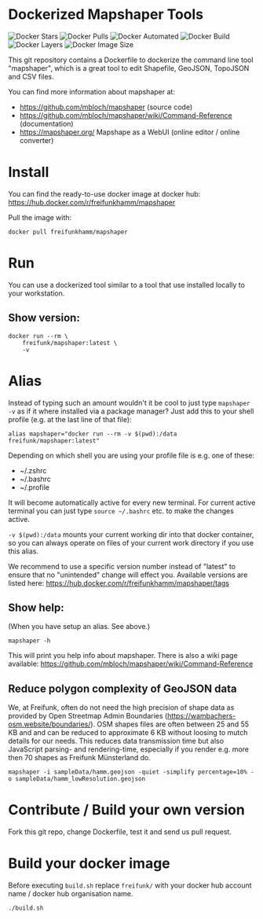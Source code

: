# Dockerized Mapshaper Tools

![Docker Stars](https://img.shields.io/docker/stars/freifunkhamm/mapshaper.svg)
![Docker Pulls](https://img.shields.io/docker/pulls/freifunkhamm/mapshaper.svg)
![Docker Automated](https://img.shields.io/docker/cloud/automated/freifunkhamm/mapshaper)
![Docker Build](https://img.shields.io/docker/cloud/build/freifunkhamm/mapshaper)
![Docker Layers](https://img.shields.io/microbadger/layers/freifunkhamm/mapshaper/latest)
![Docker Image Size](https://img.shields.io/microbadger/image-size/freifunkhamm/mapshaper/latest)

This git repository contains a Dockerfile to dockerize the command line tool "mapshaper", which is a great tool to edit Shapefile, GeoJSON, TopoJSON and CSV files. 

You can find more information about mapshaper at:
* https://github.com/mbloch/mapshaper (source code)
* https://github.com/mbloch/mapshaper/wiki/Command-Reference (documentation)
* https://mapshaper.org/ Mapshape as a WebUI (online editor / online converter)

# Install
You can find the ready-to-use docker image at docker hub:
https://hub.docker.com/r/freifunkhamm/mapshaper

Pull the image with:
```
docker pull freifunkhamm/mapshaper
```

# Run
You can use a dockerized tool similar to a tool that use installed locally to your workstation.

## Show version:
```
docker run --rm \
    freifunk/mapshaper:latest \
    -v
```

# Alias
Instead of typing such an amount wouldn't it be cool to just type `mapshaper -v` as if it where installed via a package manager?
Just add this to your shell profile (e.g. at the last line of that file):
```
alias mapshaper="docker run --rm -v $(pwd):/data freifunk/mapshaper:latest"
```
Depending on which shell you are using your profile file is e.g. one of these:
* ~/.zshrc
* ~/.bashrc
* ~/.profile

It will become automatically active for every new terminal. 
For current active terminal you can just type `source ~/.bashrc` etc. to make the changes active.

`-v $(pwd):/data` mounts your current working dir into that docker container, so you can always operate on files of your current work directory if you use this alias.

We recommend to use a specific version number instead of "latest" to ensure that no "unintended" change will effect you.
Available versions are listed here: https://hub.docker.com/r/freifunkhamm/mapshaper/tags

## Show help:
(When you have setup an alias. See above.)
```
mapshaper -h
```
This will print you help info about mapshaper. 
There is also a wiki page available: https://github.com/mbloch/mapshaper/wiki/Command-Reference

## Reduce polygon complexity of GeoJSON data
We, at Freifunk, often do not need the high precision of shape data as provided by Open Streetmap Admin Boundaries (https://wambachers-osm.website/boundaries/).
OSM shapes files are often between 25 and 55 KB and and can be reduced to approximate 6 KB without loosing to mutch details for our needs. This reduces data transmission time but also JavaScript parsing- and rendering-time, especially if you render e.g. more then 70 shapes as Freifunk Münsterland do.

```
mapshaper -i sampleData/hamm.geojson -quiet -simplify percentage=10% -o sampleData/hamm_lowResolution.geojson
```
# Contribute / Build your own version
Fork this git repo, change Dockerfile, test it and send us pull request.

# Build your docker image
Before executing `build.sh` replace `freifunk/` with your docker hub account name / docker hub organisation name.
```
./build.sh
```

